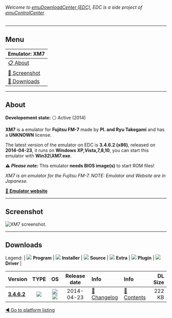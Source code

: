 ###### Welcome to [emuDownloadCenter (EDC)](https://github.com/PhoenixInteractiveNL/emuDownloadCenter/wiki/), EDC is a side project of [emuControlCenter](https://github.com/PhoenixInteractiveNL/emuControlCenter/wiki/)
***
## Menu
| **Emulator: XM7** |
|:---------|
| [:clipboard: About](#about) |
| [:sunrise: Screenshot](#screenshot) |
| [:floppy_disk: Downloads](#downloads) |
***
## About
**Developement state:** :white_circle: Active (2014)

**XM7** is a emulator for **Fujitsu FM-7** made by **PI. and Ryu Takegami** and has a **UNKNOWN** license.

The latest version of the emulator on EDC is **3.4.6.2 (x86)**, released on **2014-04-23**, it runs on **Windows XP,Vista,7,8,10**, you can start this emulator with **Win32\XM7.exe**.

:warning: _**Please note:**_ This emulator **needs BIOS image(s)** to start ROM files!

_XM7 is an emulator for the Fujitsu FM-7. NOTE: Emulator and Website are in Japanese._

[:link: **Emulator website**](http://xm7.la.coocan.jp/xm7/xm7.html)
***
## Screenshot
![](https://raw.githubusercontent.com/PhoenixInteractiveNL/emuDownloadCenter/master/hooks/xm7/emulator_screen_01.jpg "XM7 screenshot.")
***
## Downloads
Legend:
| ![](https://raw.githubusercontent.com/wiki/PhoenixInteractiveNL/emuDownloadCenter/images_misc/icon_program_24.png) **Program** | 
![](https://raw.githubusercontent.com/wiki/PhoenixInteractiveNL/emuDownloadCenter/images_misc/icon_installer_24.png) **Installer** | 
![](https://raw.githubusercontent.com/wiki/PhoenixInteractiveNL/emuDownloadCenter/images_misc/icon_source_code_24.png) **Source** | 
![](https://raw.githubusercontent.com/wiki/PhoenixInteractiveNL/emuDownloadCenter/images_misc/icon_extra_24.png) **Extra** | 
![](https://raw.githubusercontent.com/wiki/PhoenixInteractiveNL/emuDownloadCenter/images_misc/icon_plugin_24.png) **Plugin** | 
![](https://raw.githubusercontent.com/wiki/PhoenixInteractiveNL/emuDownloadCenter/images_misc/icon_driver_24.png) **Driver** | 


| Version  | TYPE | OS | Release date  | Info       | Info       | DL Size    |
|:---------|:----:|:--:|:-------------:|:-----------|:-----------|-----------:|
| [**3.4.6.2**](https://github.com/PhoenixInteractiveNL/edc-repo0003/raw/master/xm7/3.4.6.2.7z) | ![](https://raw.githubusercontent.com/wiki/PhoenixInteractiveNL/emuDownloadCenter/images_misc/icon_program_24.png) | ![](https://raw.githubusercontent.com/wiki/PhoenixInteractiveNL/emuDownloadCenter/images_misc/logo_windows_24.png)![](https://raw.githubusercontent.com/wiki/PhoenixInteractiveNL/emuDownloadCenter/images_misc/icon_32-bit_24.png) | 2014-04-23 | [:page_facing_up: Changelog](https://github.com/PhoenixInteractiveNL/edc-repo0003/blob/master/xm7/3.4.6.2_changelog.txt) | [:mag_right: Contents](https://github.com/PhoenixInteractiveNL/edc-repo0003/blob/master/xm7/3.4.6.2_contents.txt) | 222 KB |

[:arrow_backward: Go to platform listing](https://github.com/PhoenixInteractiveNL/emuDownloadCenter/wiki/EDC-Platform-List)

